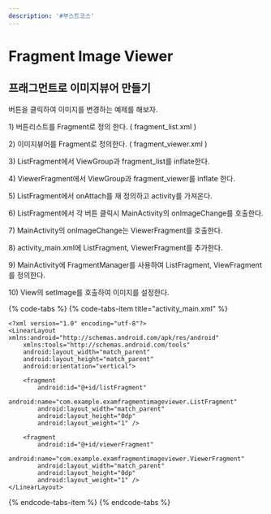```yaml
---
description: '#부스트코스'
---
```


# Fragment Image Viewer

## 프래그먼트로 이미지뷰어 만들기 

버튼을 클릭하여 이미지를 변경하는 예제를 해보자. 

1\) 버튼리스트를 Fragment로 정의 한다. \( fragment\_list.xml \)

2\) 이미지뷰어를 Fragment로 정의한다. \( fragment\_viewer.xml \) 

3\) ListFragment에서 ViewGroup과 fragment\_list를 inflate한다. 

4\) ViewerFragment에서 ViewGroup과 fragment\_viewer를 inflate 한다. 

5\) ListFragment에서 onAttach를 재 정의하고 activity를 가져온다.

6\) ListFragment에서 각 버튼 클릭시 MainActivity의 onImageChange를 호출한다. 

7\) MainActivity의 onImageChange는 ViewerFragment를 호출한다. 

8\) activity\_main.xml에 ListFragment, ViewerFragment를 추가한다. 

9\) MainActivity에 FragmentManager를 사용하여 ListFragment, ViewFragment를 정의한다. 

10\) View의 setImage를 호출하여 이미지를 설정한다. 



{% code-tabs %}
{% code-tabs-item title="activity\_main.xml" %}
```text
<?xml version="1.0" encoding="utf-8"?>
<LinearLayout xmlns:android="http://schemas.android.com/apk/res/android"
    xmlns:tools="http://schemas.android.com/tools"
    android:layout_width="match_parent"
    android:layout_height="match_parent"
    android:orientation="vertical">

    <fragment
        android:id="@+id/listFragment"
        android:name="com.example.examfragmentimageviewer.ListFragment"
        android:layout_width="match_parent"
        android:layout_height="0dp"
        android:layout_weight="1" />

    <fragment
        android:id="@+id/viewerFragment"
        android:name="com.example.examfragmentimageviewer.ViewerFragment"
        android:layout_width="match_parent"
        android:layout_height="0dp"
        android:layout_weight="1" />
</LinearLayout>
```
{% endcode-tabs-item %}
{% endcode-tabs %}














